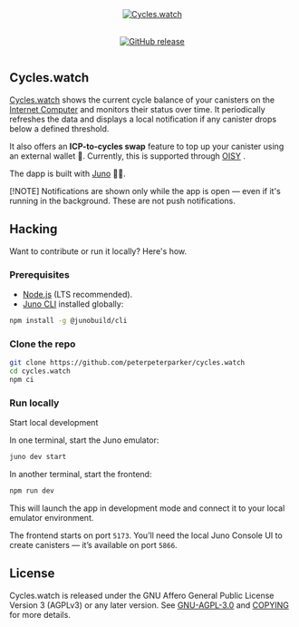 <div align="center" style="display:flex;flex-direction:column;">
  <a href="https://cycles.watch">
    <img src="https://github.com/peterpeterparker/cycles.watch/raw/main/static/images/social-image.jpg"alt="Cycles.watch" role="presentation" />
  </a>

<br/>

[![GitHub release](https://img.shields.io/github/release/papyrs/cycles.watch/all?logo=GitHub&style=flat-square)](https://github.com/peterpeterparker/cycles.watch/releases/latest)

</div>

## Cycles.watch

[Cycles.watch] shows the current cycle balance of your canisters on the [Internet Computer](https://internetcomputer.org/) and monitors their status over time. It periodically refreshes the data and displays a local notification if any canister drops below a defined threshold.

It also offers an **ICP-to-cycles swap** feature to top up your canister using an external wallet 👛. Currently, this is supported through [OISY](https://oisy.com) .

The dapp is built with [Juno](https://juno.build) 👨‍💻.

[!NOTE]
Notifications are shown only while the app is open — even if it's running in the background. These are not push notifications.

## Hacking

Want to contribute or run it locally? Here's how.

### Prerequisites

- [Node.js](https://nodejs.org/en/) (LTS recommended).
- [Juno CLI](https://juno.build/docs/reference/cli) installed globally:

```bash
npm install -g @junobuild/cli
```

### Clone the repo

```bash
git clone https://github.com/peterpeterparker/cycles.watch
cd cycles.watch
npm ci
```

### Run locally

Start local development

In one terminal, start the Juno emulator:

```bash
juno dev start
```

In another terminal, start the frontend:

```bash
npm run dev
```

This will launch the app in development mode and connect it to your local emulator environment.

The frontend starts on port `5173`. You’ll need the local Juno Console UI to create canisters — it’s available on port `5866`.

## License

Cycles.watch is released under the GNU Affero General Public License Version 3 (AGPLv3) or any later version. See [GNU-AGPL-3.0](GNU-AGPL-3.0) and [COPYING](COPYING) for more details.

[cycles.watch]: https://cycles.watch

